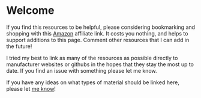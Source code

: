 # Welcome
If you find this resources to be helpful, please considering bookmarking and shopping with this [Amazon](https://amzn.to/3TLXj6j) affiliate link. It costs you nothing, and helps to support additions to this page.
Comment other resources that I can add in the future!

I tried my best to link as many of the resources as possible directly to manufacturer websites or githubs in the hopes that they stay the most up to date. If you find an issue with something please let me know.

If you have any ideas on what types of material should be linked here, please let [me know](https://dtjager.github.io/3D-Printing-Resources/ideas/)!
